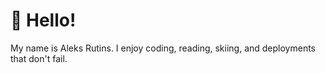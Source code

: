 # :wave: Hello!
My name is Aleks Rutins. I enjoy coding, reading, skiing, and deployments that don't fail.
